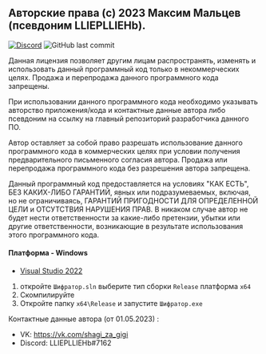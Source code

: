 ## Авторские права (c) 2023 Максим Мальцев (псевдоним LLIEPLLIEHb).

[![Discord](https://img.shields.io/discord/1075519000534057020?label=discord&logo=discord)](https://discord.gg/aDqbVtJ3Kj)
![GitHub last commit](https://img.shields.io/github/last-commit/multimaks2/FileShield)

Данная лицензия позволяет другим лицам распространять, изменять и использовать данный программный код только в некоммерческих целях. Продажа и перепродажа данного программного кода запрещены.

При использовании данного программного кода необходимо указывать авторство приложения/кода и контактные данные автора либо псевдоним на ссылку на главный репозиторий разработчика данного ПО.

Автор оставляет за собой право разрешать использование данного программного кода в коммерческих целях при условии получения предварительного письменного согласия автора. Продажа или перепродажа программного кода без разрешения автора запрещена.

Данный программный код предоставляется на условиях "КАК ЕСТЬ", БЕЗ КАКИХ-ЛИБО ГАРАНТИЙ, явных или подразумеваемых, включая, но не ограничиваясь, ГАРАНТИЙ ПРИГОДНОСТИ ДЛЯ ОПРЕДЕЛЕННОЙ ЦЕЛИ и ОТСУТСТВИЯ НАРУШЕНИЯ ПРАВ. В никаком случае автор не будет нести ответственности за какие-либо претензии, убытки или другие ответственности, возникающие в результате использования этого программного кода.

#### Платформа - Windows

- [Visual Studio 2022](https://visualstudio.microsoft.com/vs/)

1. откройте `Шифратор.sln` выберите тип сборки `Release` платформа `x64`
2. Скомпилируйте
3. Откройте папку `x64\Release` и запустите `Шифратор.exe`


Контактные данные автора (от 01.05.2023) :
- VK: https://vk.com/shagi_za_gigi
- Discord: LLIEPLLIEHb#7162 


